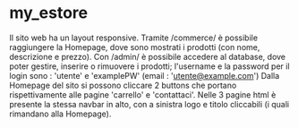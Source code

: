 # my_estore
Il sito web ha un layout responsive.
Tramite /commerce/ è possibile raggiungere la Homepage, dove sono mostrati i prodotti (con nome, descrizione e prezzo).
Con /admin/ è possibile accedere al database, dove poter gestire, inserire o rimuovere i prodotti;
l'username e la password per il login sono : 'utente' e 'examplePW' (email : 'utente@example.com')
Dalla Homepage del sito si possono cliccare 2 buttons che portano rispettivamente alle pagine 'carrello' e 'contattaci'.
Nelle 3 pagine html è presente la stessa navbar in alto, con a sinistra logo e titolo cliccabili (i quali rimandano alla Homepage).
